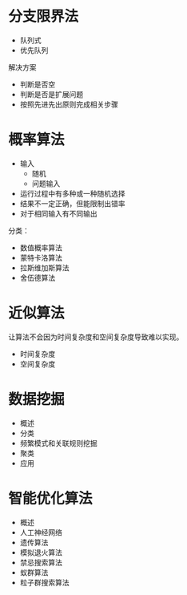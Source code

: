 # 分支限界法
- 队列式
- 优先队列

解决方案
- 判断是否空
- 判断是否是扩展问题
- 按照先进先出原则完成相关步骤

# 概率算法
- 输入
  - 随机
  - 问题输入
- 运行过程中有多种或一种随机选择
- 结果不一定正确，但能限制出错率
- 对于相同输入有不同输出

分类：
- 数值概率算法
- 蒙特卡洛算法
- 拉斯维加斯算法
- 舍伍德算法

# 近似算法
让算法不会因为时间复杂度和空间复杂度导致难以实现。
- 时间复杂度
- 空间复杂度

# 数据挖掘

- 概述
- 分类
- 频繁模式和关联规则挖掘
- 聚类
- 应用

# 智能优化算法
- 概述
- 人工神经网络
- 遗传算法
- 模拟退火算法
- 禁忌搜索算法
- 蚁群算法
- 粒子群搜索算法